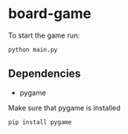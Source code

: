 # board-game

To start the game run:

```
python main.py
```

## Dependencies

- pygame

Make sure that pygame is installed

```
pip install pygame
```